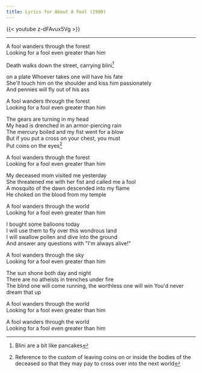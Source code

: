 ```yaml
---
title: Lyrics for About A Fool (1990)
---
```


{{< youtube z-dFAvux5Vg >}}

---

A fool wanders through the forest \
Looking for a fool even greater than him

Death walks down the street, carrying blini[^1]

[^1]: Blini are a bit like pancakes

 on a plate
Whoever takes one will have his fate \
She'll touch him on the shoulder and kiss him passionately \
And pennies will fly out of his ass

A fool wanders through the forest \
Looking for a fool even greater than him

The gears are turning in my head \
My head is drenched in an armor-piercing rain \
The mercury boiled and my fist went for a blow \
But if you put a cross on your chest, you must \
Put coins on the eyes[^2]

[^2]: Reference to the custom of leaving coins on or inside the bodies of the deceased so that they may pay to cross over into the next world

A fool wanders through the forest \
Looking for a fool even greater than him

My deceased mom visited me yesterday \
She threatened me with her fist and called me a fool \
A mosquito of the dawn descended into my flame \
He choked on the blood from my temple

A fool wanders through the world \
Looking for a fool even greater than him

I bought some balloons today \
I will use them to fly over this wondrous land \
I will swallow pollen and dive into the ground \
And answer any questions with "I'm always alive!"

A fool wanders through the sky \
Looking for a fool even greater than him

The sun shone both day and night \
There are no atheists in trenches under fire \
The blind one will come running, the worthless one will win
You'd never dream that up

A fool wanders through the world \
Looking for a fool even greater than him

A fool wanders through the world \
Looking for a fool even greater than him